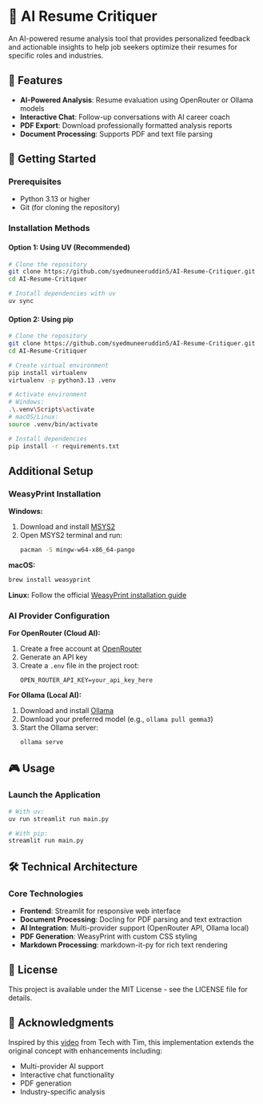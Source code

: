 # 🎯 AI Resume Critiquer

An AI-powered resume analysis tool that provides personalized feedback and actionable insights to help job seekers optimize their resumes for specific roles and industries.

## 🌟 Features

- **AI-Powered Analysis**: Resume evaluation using OpenRouter or Ollama models
- **Interactive Chat**: Follow-up conversations with AI career coach
- **PDF Export**: Download professionally formatted analysis reports
- **Document Processing**: Supports PDF and text file parsing

## 🚀 Getting Started

### Prerequisites
- Python 3.13 or higher
- Git (for cloning the repository)

### Installation Methods

#### Option 1: Using UV (Recommended)
```bash
# Clone the repository
git clone https://github.com/syedmuneeruddin5/AI-Resume-Critiquer.git
cd AI-Resume-Critiquer

# Install dependencies with uv
uv sync
```

#### Option 2: Using pip
```bash
# Clone the repository
git clone https://github.com/syedmuneeruddin5/AI-Resume-Critiquer.git
cd AI-Resume-Critiquer

# Create virtual environment
pip install virtualenv
virtualenv -p python3.13 .venv

# Activate environment
# Windows:
.\.venv\Scripts\activate
# macOS/Linux:
source .venv/bin/activate

# Install dependencies
pip install -r requirements.txt
```

## Additional Setup

### WeasyPrint Installation

**Windows:**
1. Download and install [MSYS2](https://www.msys2.org/#installation)
2. Open MSYS2 terminal and run:
   ```bash
   pacman -S mingw-w64-x86_64-pango
   ```

**macOS:**
```bash
brew install weasyprint
```

**Linux:**
Follow the official [WeasyPrint installation guide](https://doc.courtbouillon.org/weasyprint/stable/first_steps.html)

### AI Provider Configuration

**For OpenRouter (Cloud AI):**
1. Create a free account at [OpenRouter](https://openrouter.ai//)
2. Generate an API key
3. Create a `.env` file in the project root:
   ```
   OPEN_ROUTER_API_KEY=your_api_key_here
   ```

**For Ollama (Local AI):**
1. Download and install [Ollama](https://ollama.com//)
2. Download your preferred model (e.g., `ollama pull gemma3`)
3. Start the Ollama server:
   ```bash
   ollama serve
   ```

## 🎮 Usage

### Launch the Application
```bash
# With uv:
uv run streamlit run main.py

# With pip:
streamlit run main.py
```

## 🛠 Technical Architecture

### Core Technologies
- **Frontend**: Streamlit for responsive web interface
- **Document Processing**: Docling for PDF parsing and text extraction
- **AI Integration**: Multi-provider support (OpenRouter API, Ollama local)
- **PDF Generation**: WeasyPrint with custom CSS styling
- **Markdown Processing**: markdown-it-py for rich text rendering

## 📄 License

This project is available under the MIT License - see the LICENSE file for details.

## 📝 Acknowledgments

Inspired by this [video](https://youtu.be/XZdY15sHUa8?si=FY-jgwX0S_8kLdDR) from Tech with Tim, this implementation extends the original concept with enhancements including:
- Multi-provider AI support
- Interactive chat functionality  
- PDF generation
- Industry-specific analysis
